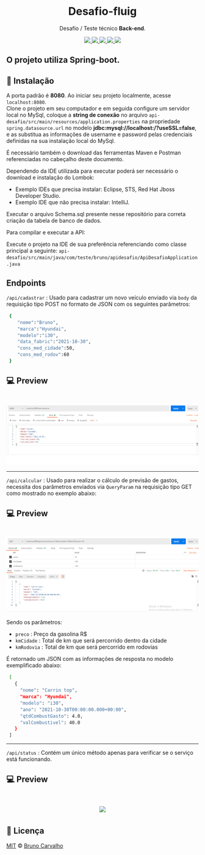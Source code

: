 <h1 align="center">    
    <br/>Desafio-fluig
</h1>
<p align="center">Desafio / Teste técnico <strong>Back-end</strong>.</p>

<p align="center">
  <a aria-label="Versão do Java" href="https://www.java.com/pt-BR/download/ie_manual.jsp?locale=pt_BR">
    <img src="https://img.shields.io/static/v1?label=Java&message=1.8.0_311&color=success"></img>
  </a>
  <a aria-label="Versão do Maven" href="https://maven.apache.org/download.cgi">
    <img src="https://img.shields.io/static/v1?label=Maven&message=3.8.3&color=red"></img>
  </a>
  <a aria-label="Versão do MySql" href="https://dev.mysql.com/downloads/">
    <img src="https://img.shields.io/static/v1?label=MySql&message=8.0&color=green"></img>
  </a>
  <a aria-label="Versão do Postman" href="https://www.postman.com/downloads/">
    <img src="https://img.shields.io/static/v1?label=Postman&message=8.12.5&color=blue"></img>
  </a>
   <a aria-label="Lombok" href="https://projectlombok.org/download">
    <img src="https://img.shields.io/static/v1?label=Lombok&message=1.18.22&color=blueviolet"></img>
  </a>
</p>

## O projeto utiliza Spring-boot.

## 🚀 Instalação
A porta padrão é **8080**. Ao iniciar seu projeto localmente, acesse `localhost:8080`.  
Clone o projeto em seu computador e em seguida configure um servidor local no MySql, coloque a **string de conexão** no arquivo `api-desafio/src/main/resources/application.properties` na propriedade `spring.datasource.url` no modelo **jdbc:mysql://localhost:<ServerPortBD>/<DatabaseName>?useSSL=false**, e
as substitua as informações de username e password pelas credenciais definidas na sua instalação local do MySql.
  
É necessário também o download das ferramentas Maven e Postman referenciadas no cabeçalho deste documento.

Dependendo da IDE utilizada para executar poderá ser necessário o download e instalação do Lombok:
- Exemplo IDEs que precisa instalar: Eclipse, STS, Red Hat Jboss Developer Studio.
- Exemplo IDE que não precisa instalar: IntelliJ.
  
Executar o arquivo Schema.sql presente nesse repositório para correta criação da tabela de banco de dados.

Para compilar e executar a API:

  Execute o projeto na IDE de sua preferência referenciando como classe principal a seguinte: `api-desafio/src/main/java/com/teste/bruno/apidesafio/ApiDesafioApplication.java`
  
## Endpoints
  `/api/cadastrar` : Usado para cadastrar um novo veículo enviado via `body` da requisição tipo POST no formato de JSON com os seguintes parâmetros:
  ``` bash
   {
      "nome":"Bruno",
      "marca":"Hyundai",
      "modelo":"i30",
      "data_fabric":"2021-10-30",
      "cons_med_cidade":50,
      "cons_med_rodov":60
   }
  ```
   
  ## 💻 Preview
  <h1 align="center">
      <img src="./images/exemplo-api-cadastrar.png" align="center"></img>
  </h1>
  
  <hr/>
  
  `/api/calcular`  : Usado para realizar o cálculo de previsão de gastos, necessita dos parâmetros enviados via `QueryParam` na requisição tipo GET como mostrado no exemplo abaixo:
  
  ## 💻 Preview
  <h1 align="center">
      <img src="./images/exemplo-api-calcular.png" align="center"></img>
  </h1>
  
  Sendo os parâmetros:
  - `preco` : Preço da gasolina R$
  - `kmCidade` : Total de km que será percorrido dentro da cidade
  - `kmRodovia` : Total de km que será percorrido em rodovias
  
  É retornado um JSON com as informações de resposta no modelo exemplificado abaixo:
  
   ``` bash
    [
      {
        "nome": "Carrin top",
        "marca": "Hyundai",
        "modelo": "i30",
        "ano": "2021-10-30T00:00:00.000+00:00",
        "qtdCombustGasto": 4.0,
        "valCombustivel": 40.0
      }
    ]
  ```
  
  <hr/>
  
  `/api/status`    : Contém um único método apenas para verificar se o serviço está funcionando.
  
  ## 💻 Preview
  <h1 align="center">
      <img src="./images/exemplo-api-status.webp" align="center"></img>
  </h1>

## 📜 Licença

[MIT](./LICENSE) &copy; [Bruno Carvalho](https://www.linkedin.com/in/bruno-carvalho2002/)